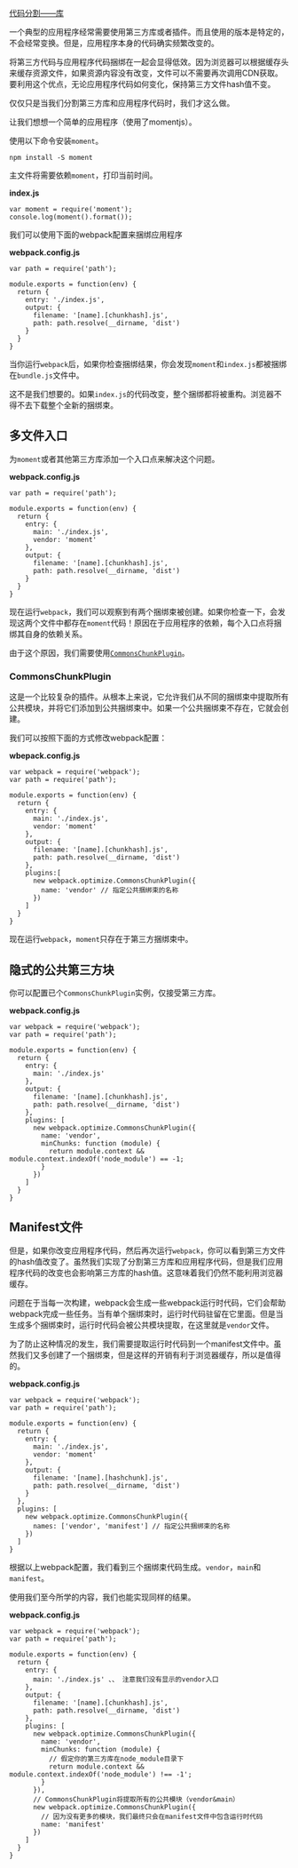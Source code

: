 [代码分割——库](https://webpack.js.org/guides/code-splitting-libraries/)

一个典型的应用程序经常需要使用第三方库或者插件。而且使用的版本是特定的，不会经常变换。但是，应用程序本身的代码确实频繁改变的。

将第三方代码与应用程序代码捆绑在一起会显得低效。因为浏览器可以根据缓存头来缓存资源文件，如果资源内容没有改变，文件可以不需要再次调用CDN获取。要利用这个优点，无论应用程序代码如何变化，保持第三方文件hash值不变。

仅仅只是当我们分割第三方库和应用程序代码时，我们才这么做。

让我们想想一个简单的应用程序（使用了momentjs）。

使用以下命令安装`moment`。

`npm install -S moment`

主文件将需要依赖`moment`，打印当前时间。

**index.js**

```
var moment = require('moment');
console.log(moment().format());
```

我们可以使用下面的webpack配置来捆绑应用程序

**webpack.config.js**

```
var path = require('path');

module.exports = function(env) {
  return {
    entry: './index.js',
    output: {
      filename: '[name].[chunkhash].js',
      path: path.resolve(__dirname, 'dist')
    }
  }
}
```

当你运行`webpack`后，如果你检查捆绑结果，你会发现`moment`和`index.js`都被捆绑在`bundle.js`文件中。

这不是我们想要的。如果`index.js`的代码改变，整个捆绑都将被重构。浏览器不得不去下载整个全新的捆绑束。

## 多文件入口

为`moment`或者其他第三方库添加一个入口点来解决这个问题。

**webpack.config.js**

```
var path = require('path');

module.exports = function(env) {
  return {
    entry: {
      main: './index.js',
      vendor: 'moment'
    },
    output: {
      filename: '[name].[chunkhash].js',
      path: path.resolve(__dirname, 'dist')
    }
  }
}
```

现在运行`webpack`，我们可以观察到有两个捆绑束被创建。如果你检查一下，会发现这两个文件中都存在`moment`代码！原因在于应用程序的依赖，每个入口点将捆绑其自身的依赖关系。

由于这个原因，我们需要使用[`CommonsChunkPlugin`](https://webpack.js.org/plugins/commons-chunk-plugin)。

### CommonsChunkPlugin

这是一个比较复杂的插件。从根本上来说，它允许我们从不同的捆绑束中提取所有公共模块，并将它们添加到公共捆绑束中。如果一个公共捆绑束不存在，它就会创建。

我们可以按照下面的方式修改webpack配置：

**wbepack.config.js**

```
var webpack = require('webpack');
var path = require('path');

module.exports = function(env) {
  return {
    entry: {
      main: './index.js',
      vendor: 'moment'
    },
    output: {
      filename: '[name].[chunkhash].js',
      path: path.resolve(__dirname, 'dist')
    },
    plugins:[
      new webpack.optimize.CommonsChunkPlugin({
        name: 'vendor' // 指定公共捆绑束的名称
      })
    ]
  }
}
```

现在运行`webpack`，`moment`只存在于第三方捆绑束中。

## 隐式的公共第三方块

你可以配置已个`CommonsChunkPlugin`实例，仅接受第三方库。

**webpack.config.js**

```
var webpack = require('webpack');
var path = require('path');

module.exports = function(env) {
  return {
    entry: {
      main: './index.js'
    },
    output: {
      filename: '[name].[chunkhash].js',
      path: path.resolve(__dirname, 'dist')
    },
    plugins: [
      new webpack.optimize.CommonsChunkPlugin({
        name: 'vendor',
        minChunks: function (module) {
          return module.context && module.context.indexOf('node_module') == -1;
        }
      })
    ]
  }
}
```

## Manifest文件

但是，如果你改变应用程序代码，然后再次运行`webpack`，你可以看到第三方文件的hash值改变了。虽然我们实现了分割第三方库和应用程序代码，但是我们应用程序代码的改变也会影响第三方库的hash值。这意味着我们仍然不能利用浏览器缓存。

问题在于当每一次构建，webpack会生成一些webpack运行时代码，它们会帮助webpack完成一些任务。当有单个捆绑束时，运行时代码驻留在它里面。但是当生成多个捆绑束时，运行时代码会被公共模块提取，在这里就是`vendor`文件。

为了防止这种情况的发生，我们需要提取运行时代码到一个manifest文件中。虽然我们又多创建了一个捆绑束，但是这样的开销有利于浏览器缓存，所以是值得的。

**webpack.config.js**

```
var webpack = require('webpack');
var path = require('path');

module.exports = function(env) {
  return {
    entry: {
      main: './index.js',
      vendor: 'moment'
    },
    output: {
      filename: '[name].[hashchunk].js',
      path: path.resolve(__dirname, 'dist')
    }
  },
  plugins: [
    new webpack.optimize.CommonsChunkPlugin({
      names: ['vendor', 'manifest'] // 指定公共捆绑束的名称
    })
  ]
}
```

根据以上webpack配置，我们看到三个捆绑束代码生成。`vendor`，`main`和`manifest`。

使用我们至今所学的内容，我们也能实现同样的结果。

**webpack.config.js**

```
var webpack = require('webpack');
var path = require('path');

module.exports = function(env) {
  return {
    entry: {
      main: './index.js' 、、 注意我们没有显示的vendor入口
    },
    output: {
      filename: '[name].[chunkhash].js',
      path: path.resolve(__dirname, 'dist')
    },
    plugins: [
      new webpack.optimize.CommonsChunkPlugin({
        name: 'vendor',
        minChunks: function (module) {
          // 假定你的第三方库在node_module目录下
          return module.context && module.context.indexOf('node_module') !== -1';
        }
      }),
      // CommonsChunkPlugin将提取所有的公共模块（vendor&main）
      new webpack.optimize.CommonsChunkPlugin({
        // 因为没有更多的模块，我们最终只会在manifest文件中包含运行时代码
        name: 'manifest'
      })
    ]
  }
}
```
